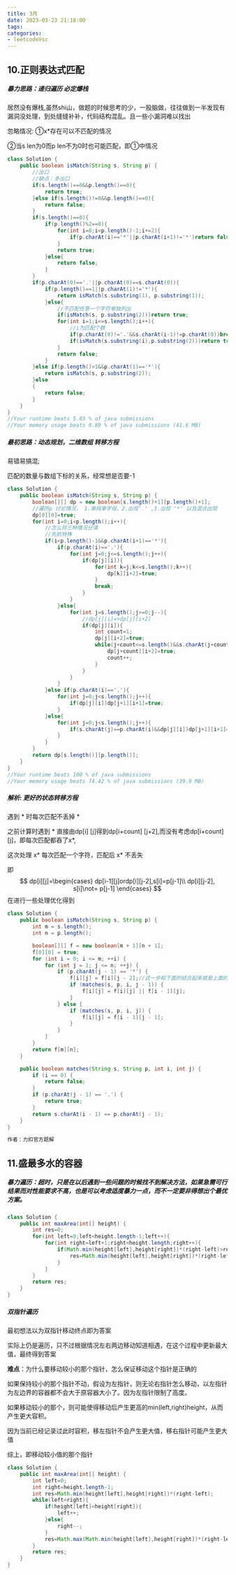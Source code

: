 ```yaml
---
title: 3月
date: 2023-03-23 21:18:00
tags:
categories:
- leetcodeVsc
---
```


## 10.正则表达式匹配

##### 暴力思路：递归遍历 必定爆栈

居然没有爆栈,虽然shi山，做题的时候思考的少，一股脑做，往往做到一半发现有漏洞没处理，到处缝缝补补，代码结构混乱。且一些小漏洞难以找出

忽略情况:
①x*存在可以不匹配的情况

②当s len为0而p len不为0时也可能匹配，即①中情况

```java
class Solution {
    public boolean isMatch(String s, String p) {
        //出口
        //缺点：多出口
        if(s.length()==0&&p.length()==0){
            return true;
        }else if(s.length()!=0&&p.length()==0){
            return false;
        }
        if(s.length()==0){
            if(p.length()%2==0){
                for(int i=0;i<p.length()-1;i+=2){
                    if(p.charAt(i)=='*'||p.charAt(i+1)!='*')return false;
                }
                return true;
            }else{
                return false;
            }
        }
        if(p.charAt(0)=='.'||p.charAt(0)==s.charAt(0)){
            if(p.length()==1||p.charAt(1)!='*'){
                return isMatch(s.substring(1), p.substring(1));
            }else{
                //不匹配任意一个字符单独列出
                if(isMatch(s, p.substring(2)))return true;
                for(int i=1;i<=s.length();i++){
                    //i为匹配个数
                    if(p.charAt(0)!='.'&&s.charAt(i-1)!=p.charAt(0))break;
                    if(isMatch(s.substring(i),p.substring(2)))return true;
                }
                return false;
            }
        }else if(p.length()>1&&p.charAt(1)=='*'){
            return isMatch(s, p.substring(2));
        }else
        {
            return false;
        }
    }
}
//Your runtime beats 5.03 % of java submissions
//Your memory usage beats 9.89 % of java submissions (41.6 MB)
```



##### 最初思路：动态规划，二维数组 转移方程

易错易搞混;

匹配的数量与数组下标的关系，经常想是否要-1

```java
class Solution {
    public boolean isMatch(String s, String p) {
        boolean[][] dp = new boolean[s.length()+1][p.length()+1];
        //遍历p 讨论情况， 1.单纯单字母，2.出现'.' ,3.出现 '*' 以及混合出现
        dp[0][0]=true;
        for(int i=0;i<p.length();i++){
            //怎么将三种情况分清
            //先抓特殊
            if(i<p.length()-1&&p.charAt(i+1)=='*'){
                if(p.charAt(i)=='.'){
                    for(int j=0;j<=s.length();j++){
                        if(dp[j][i]){
                            for(int k=j;k<=s.length();k++){
                                dp[k][i+2]=true;
                            }
                            break;
                        }
                    }
                }else{
                    for(int j=s.length();j>=0;j--){
                        //dp[j][i]=>dp[j][i+2]
                        if(dp[j][i]){
                            int count=1;
                            dp[j][i+2]=true;
                            while(j+count<=s.length()&&s.charAt(j+count-1)==p.charAt(i)){
                                dp[j+count][i+2]=true;
                                count++;
                            }
                        }
                    }
                }
            }else if(p.charAt(i)=='.'){
                for(int j=0;j<s.length();j++){
                    if(dp[j][i])dp[j+1][i+1]=true;
                }
            }else{
                for(int j=0;j<s.length();j++){
                    if(s.charAt(j)==p.charAt(i)&&dp[j][i])dp[j+1][i+1]=true;
                }
            }
        }
        return dp[s.length()][p.length()];
    }
}
//Your runtime beats 100 % of java submissions
//Your memory usage beats 74.42 % of java submissions (39.9 MB)
```



##### 解析: 更好的状态转移方程

遇到 * 时每次匹配不丢掉 *

之前计算时遇到 * 直接由dp[i] [j]得到dp[i+count] [j+2],而没有考虑dp[i+count] [j]，即每次匹配都吞了x*,

这次处理 x* 每次匹配一个字符，匹配后 x* 不丢失

即
$$
dp[i][j]=\begin{cases}
dp[i-1][j]ordp[i][j-2],s[i]=p[j-1]\\
dp[i][j-2],           s[i]\not= p[j-1]
\end{cases}
$$
在进行一些处理优化得到

```java
class Solution {
    public boolean isMatch(String s, String p) {
        int m = s.length();
        int n = p.length();

        boolean[][] f = new boolean[m + 1][n + 1];
        f[0][0] = true;
        for (int i = 0; i <= m; ++i) {
            for (int j = 1; j <= n; ++j) {
                if (p.charAt(j - 1) == '*') {
                    f[i][j] = f[i][j - 2];//这一步和下面的结合起来就是上面的状态转移方程第一列
                    if (matches(s, p, i, j - 1)) {
                        f[i][j] = f[i][j] || f[i - 1][j];
                    }
                } else {
                    if (matches(s, p, i, j)) {
                        f[i][j] = f[i - 1][j - 1];
                    }
                }
            }
        }
        return f[m][n];
    }

    public boolean matches(String s, String p, int i, int j) {
        if (i == 0) {
            return false;
        }
        if (p.charAt(j - 1) == '.') {
            return true;
        }
        return s.charAt(i - 1) == p.charAt(j - 1);
    }
}

作者：力扣官方题解
```



## 11.盛最多水的容器

##### 暴力遍历：超时，只是在以后遇到一些问题的时候找不到解决方法，如果急需可行结果而对性能要求不高，也是可以考虑适度暴力一点，而不一定要非得想出个最优方案。

```java
class Solution {
    public int maxArea(int[] height) {
        int res=0;
        for(int left=0;left<height.length-1;left++){
            for(int right=left+1;right<height.length;right++){
                if(Math.min(height[left],height[right])*(right-left)>res){
                    res=Math.min(height[left],height[right])*(right-left);
                }
            }
        }
        return res;
    }
}
```



##### 双指针遍历

最初想法以为双指针移动终点即为答案

实际上仍是遍历，只不过根据情况左右两边移动知道相遇，在这个过程中更新最大值，最终得到答案

**难点**：为什么要移动较小的那个指针，怎么保证移动这个指针是正确的

如果保持较小的那个指针不动，假设为左指针，则无论右指针怎么移动，以左指针为左边界的容器都不会大于原容器大小了。因为左指针限制了高度。

如果移动较小的那个，则可能使得移动后产生更高的min(left,right)height，从而产生更大容积。

因为当前已经记录过此时容积，移左指针不会产生更大值，移右指针可能产生更大值

综上，即移动较小值的那个指针

```java
class Solution {
    public int maxArea(int[] height) {
        int left=0;
        int right=height.length-1;
        int res=Math.min(height[left],height[right])*(right-left);
        while(left<right){
            if(height[left]<height[right]){
                left++;
            }else{
                right--;
            }
            res=Math.max(Math.min(height[left],height[right])*(right-left),res);
        }
        return res;
    }
}
```





